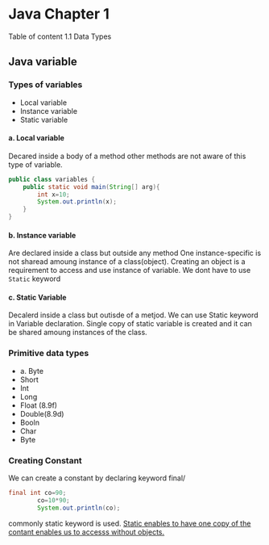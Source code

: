 # Java Chapter 1
Table of content 
1.1 Data Types
## Java variable 
### Types of variables
* Local variable
* Instance variable
* Static variable
#### a. Local variable
Decared inside a body of a method other methods are not aware of this type of variable.
``` java
public class variables {
    public static void main(String[] arg){
        int x=10;
        System.out.println(x);
    }
}
```
#### b. Instance variable
Are declared inside a class but outside any method
One instance-specific is not sharead amoung instance of a class(object).
Creating an object is a requirement to access and use instance of variable.
We dont have to use ```Static``` keyword
#### c. Static Variable
Decalerd inside a class but outisde of a metjod. We can use Static keyword in Variable declaration. Single copy of static variable is created and it can be shared amoung instances of the class.
### Primitive data types

* a. Byte 
* Short
* Int
* Long
* Float (8.9f)
* Double(8.9d)
* Booln
* Char
* Byte

### Creating Constant 
We can create a constant by declaring keyword final/
``` java
final int co=90;
        co=10*90;
        System.out.println(co);
```
commonly static keyword is used.
<u>Static<u> enables to have one copy of the contant
enables us to accesss without objects.
